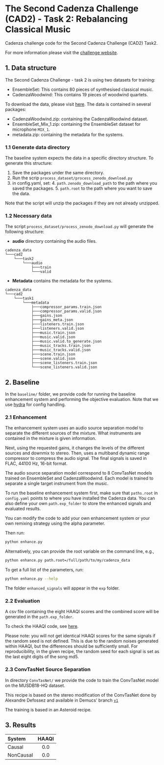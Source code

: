 # The Second Cadenza Challenge (CAD2) - Task 2: Rebalancing Classical Music

Cadenza challenge code for the Second Cadenza Challenge (CAD2) Task2.

For more information please visit the [challenge website](https://cadenzachallenge.org/docs/cadenza2/intro).

## 1. Data structure

The Second Cadenza Challenge - task 2 is using two datasets for training:

- EnsembleSet: This contains 80 pieces of synthesised classical music.
- CadenzaWoodwind: This contains 19 pieces of woodwind quartets.

To download the data, please visit [here](https://forms.gle/taYK6MfBeW9sQk5PA).
The data is contained in several packages:

- CadenzaWoodwind.zip: containing the CadenzaWoodwind dataset.
- EnsembleSet_Mix_1.zip: containing the EnsembleSet dataset for microphone `MIX_1`.
- metadata.zip: containing the metadata for the systems.

### 1.1 Generate data directory

The baseline system expects the data in a specific directory structure.
To generate this structure:

1. Save the packages under the same directory.
2. Run the scrip `process_dataset/process_zenodo_download.py`
3. in config.yaml, set:
   4. `path.zenodo_download_path` to the path where you saved the packages.
   5. `path.root` to the path where you want to save the data.

Note that the script will unzip the packages if they are not already unzipped.

### 1.2 Necessary data

The script `process_dataset/process_zenodo_download.py` will generate the following structure:

- **audio** directory containing the audio files.

```text
cadenza_data
└───cad2
    └───task2
        └───audio
            ├───train
            └───valid
```

- **Metadata** contains the metadata for the systems.

```text
cadenza_data
└───cad2
    └───task1
        └───metadata
            ├───compressor_params.train.json
            ├───compressor_params.valid.json
            ├───gains.json
            ├───gains_meta.json
            ├───listeners.train.json
            ├───listeners.valid.json
            ├───music.train.json
            ├───music.valid.json
            ├───music.valid.to_generate.json
            ├───music_tracks.train.json
            ├───music_tracks.valid.json
            ├───scene.train.json
            ├───scene.valid.json
            ├───scene_listeners.train.json
            └───scene_listeners.valid.json
```

## 2. Baseline

In the `baseline/` folder, we provide code for running the baseline enhancement system
and performing the objective evaluation.
Note that we use [hydra](https://hydra.cc/docs/intro/) for config handling.

### 2.1 Enhancement

The enhancement system uses an audio source separation model to separate the different
sources of the mixture. What instruments are contained in the mixture is given information.

Next, using the requested gains, it changes the levels of the different sources and
downmix to stereo. Then, uses a multiband dynamic range compressor to compress the audio signal.
The final signals is saved in FLAC, 44100 Hz, 16-bit format.

The audio source separation model correspond to 8 ConvTasNet models trained on EnsembleSet and CadenzaWoodwind.
Each model is trained to separate a single target instrument from the music.

To run the baseline enhancement system first, make sure that `paths.root` in `config.yaml` points to
where you have installed the Cadenza data. You can also define your own `path.exp_folder`
to store the enhanced signals and evaluated results.

You can modify the code to add your own enhancement system or your own remixing strategy
using the alpha parameter.

Then run:

```bash
python enhance.py
```

Alternatively, you can provide the root variable on the command line, e.g.,

```bash
python enhance.py path.root=/full/path/to/my/cadenza_data
```

To get a full list of the parameters, run:

```bash
python enhance.py --help
```

The folder `enhanced_signals` will appear in the `exp` folder.

### 2.2 Evaluation

A csv file containing the eight HAAQI scores and the combined score will be generated in the `path.exp_folder`.

To check the HAAQI code, see [here](../../../../clarity/evaluator/haaqi).

Please note: you will not get identical HAAQI scores for the same signals if the random seed is not defined.
This is due to the  random noises generated within HAAQI, but the differences should be sufficiently small.
For reproducibility, in the given recipe, the random seed for each signal is set as the last eight digits
of the song md5.

### 2.3 ConvTasNet Source Separation

In directory `ConvTasNet/` we provide the code to train the ConvTasNet model
on the MUSDB18-HQ dataset.

This recipe is based on the stereo modification of the ConvTasNet done by Alexandre Defossez
and available in Demucs' branch [`v1`](https://github.com/facebookresearch/demucs/blob/110f8fee0815d4c0d4ed3e2d478e37df247cd269/demucs/tasnet.py)

The training is based in an Asteroid recipe.

## 3. Results

| System    | HAAQI |
|:----------|:-----:|
| Causal    |  0.0  |
| NonCausal |  0.0  |

